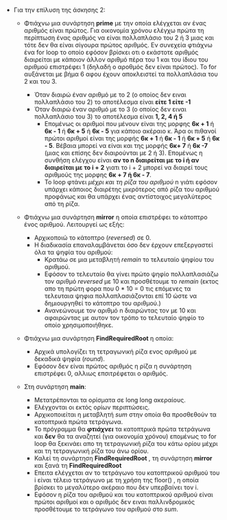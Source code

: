 - Για την επίλυση της άσκησης 2:
    * Φτιάχνω μια συνάρτηση **prime** με την οποία ελέγχεται αν ένας αριθμός είναι πρώτος. Για οικονομία χρόνου ελέγχω πρώτα τη περίπτωση ένας αριθμός να είναι πολλαπλάσιο του 2 ή 3 μιας και τότε δεν θα είναι σίγουρα πρώτος αριθμός. Εν συνεχεία φτιάχνω ένα for loop το οποίο εφόσον βρίσκει οτι ο εκάστοτε αριθμός διαιρείται με κάποιον άλλον αριθμό πέρα του 1 και του ίδιου του αριθμού επιστρέφει 1 (δηλαδή ο αροθμός δεν είναι πρώτος). Το for αυξάνεται με βήμα 6 αφου έχουν αποκλειστεί τα πολλαπλάσια του 2 και του 3.
        - Όταν διαιρώ έναν αριθμό με το 2 (ο οποίος δεν ειναι πολλαπλάσιο του 2) το αποτέλεσμα είναι **είτε 1 είτε -1** 
        - Όταν διαιρώ έναν αριθμό με το 3 (ο οποίος δεν ειναι πολλαπλάσιο του 3) το αποτέλεσμα είναι **1, 2, 4 ή 5**
            - Επομένως οι αριθμοί που μένουν είναι της μορφης **6κ + 1** ή **6κ - 1** ή **6κ + 5** ή **6κ - 5** για κάποιο ακέραιο κ.
            Άρα οι πιθανοί πρώτοι αριθμοί είναι της μορφής **6κ + 1** ή **6κ - 1** ή **6κ + 5** ή **6κ - 5**. Βέβαια μπορεί να είναι και της μορφής **6κ+ 7** ή **6κ -7** (μιας και επίσης δεν διαιρούνται με 2 ή 3). Επομένως η συνθήση ελέγχου είναι **αν το n διαιρείται με το i ή αν διαιρείται με το i + 2**  γιατι το i + 2 μπορεί να διαιρεί τους αριθμούς της μορφης **6κ + 7 ή 6κ - 7**.
            - Το loop φτάνει *μέχρι και τη ρίζα του αριθμού* n γιάτι εφόσον υπάρχει κάποιος διαιρέτης μικρότερος από ρίζα του αριθμού προφάνως και θα υπάρχει ένας αντίστοιχος μεγαλύτερος από τη ρίζα.

    * Φτιάχνω μια συνάρτηση **mirror** η οποία επιστρέφει το κάτοπτρο ένος αριθμού. Λειτουργεί ως εξής: 
        - Αρχικοποιώ το κάτοπτρο (*reversed*) σε 0.
        - Η διαδικασία επαναλαμβάνεται όσο δεν έρχουν επεξεργαστεί όλα τα ψηφία του αριθμού: 
            - Κρατάω σε μια μεταβλητή *remain* το τελευταίο ψηφίου του αριθμού.
            - Εφόσον το τελευταίο θα γίνει πρώτο ψηφίο πολλαπλασιάζω τον αριθμό *reversed* με 10 και προσθέτουμε το *remain* (εκτος απο τη πρώτη φορα που 0 * 10 = 0 τις επόμενες τα τελευταια ψηφια πολλαπλασιάζονται επί 10 ώστε να δημιουργηθεί το κάτοπτρο του αριθμού.)
            - Ανανεώνουμε τον αριθμό n διαιρώντας τον με 10 και αφαιρώντας με αυτον τον τρόπο το τελευταίο ψηφίο το οποίο χρησιμοποιήθηκε.
    * Φτιάχνω μια συνάρτηση **FindRequiredRoot**  η οποία:
        - Αρχικά υπολογίζει τη τετραγωνική ρίζα ενος αριθμού με δεκαδικά ψηφία (*round*).
        - Εφόσον δεν είναι πρώτος αριθμός η ρίζα η συνάρτηση επιστρέφει 0, αλλιως επσιτρέφεται ο αριθμός.

    * Στη συνάρτηση **main**: 
        - Μετατρέπονται τα ορίσματα σε long long ακεραίους.
        - Ελέγχονται οι εκτός ορίων περιπτώσεις.
        - Αρχικοποιείται η μεταβλητή *sum* στην οποία θα προσθεθούν τα κατοπτρικά πρώτα τετράγωνα.
        - Το πρόγραμμα θα ***φτιάχνει*** τα κατοπτρικά πρώτα τετράγωνα και **δεν** θα τα αναζητεί (για οικονομία χρόνου) επομένως το for loop θα ξεκινάει απο τη τετραγωνική ρίζα του κάτω ορίου μέχρι και τη τετραγωνική ρίζα του άνω ορίου.
        - Καλεί τη συνάρτηση **FindRequiredRoot** , τη συνάρτηση **mirror** και ξανά τη **FindRequiredRoot** 
        - Eπειτα ελέγχεται αν το τετράγωνο του κατοπτρικού αριθμού του i είναι τέλειο τετράγωνο με τη χρήση της floor() , η οποία βρίσκει το μεγαλύτερο ακέραιο που δεν υπερβαίνει τον i.
        - Eφόσον η ρίζα του αριθμού και του κατοπτρικού αριθμού είναι πρώτοι αριθμοί και ο αριθμός δεν ειναι παλλινδρομικός προσθέτουμε το τετράγωνο του αριθμού στο *sum*.
        